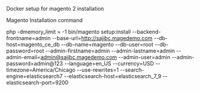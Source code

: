 Docker setup for magento 2 installation 

Magento Installation command

php -dmemory_limit = -1 bin/magento setup:install --backend-frontname=admin --base-url=http://sajibc.magedemo.com --db-host=magento_ce_db --db-name=magento --db-user=root --db-password=root --admin-firstname=admin --admin-lastname=admin --admin-email=admin@sajibc.magedemo.com --admin-user=admin --admin-password=admin@123 --language=en_US --currency=USD --timezone=America/Chicago --use-rewrites=1 --search-engine=elasticsearch7 --elasticsearch-host=elasticsearch_7_9 --elasticsearch-port=9200
